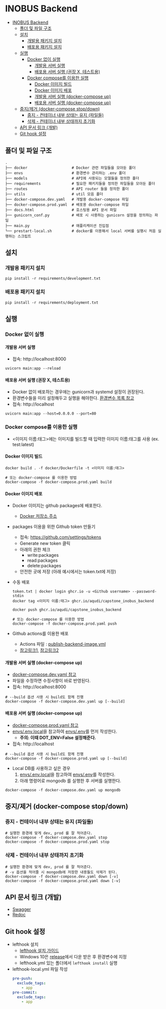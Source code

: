 # INOBUS Backend

- [INOBUS Backend](#inobus-backend)
  - [폴더 및 파일 구조](#폴더-및-파일-구조)
  - [설치](#설치)
    - [개발용 패키지 설치](#개발용-패키지-설치)
    - [배포용 패키지 설치](#배포용-패키지-설치)
  - [실행](#실행)
    - [Docker 없이 실행](#docker-없이-실행)
      - [개발용 서버 실행](#개발용-서버-실행)
      - [배포용 서버 실행 (권장 X, 테스트용)](#배포용-서버-실행-권장-x-테스트용)
    - [Docker compose를 이용한 실행](#docker-compose를-이용한-실행)
      - [Docker 이미지 빌드](#docker-이미지-빌드)
      - [Docker 이미지 배포](#docker-이미지-배포)
      - [개발용 서버 실행 (docker-compose up)](#개발용-서버-실행-docker-compose-up)
      - [배포용 서버 실행 (docker-compose up)](#배포용-서버-실행-docker-compose-up)
  - [중지/제거 (docker-compose stop/down)](#중지제거-docker-compose-stopdown)
    - [중지 - 컨테이너 내부 상태는 유지 (파일들)](#중지---컨테이너-내부-상태는-유지-파일들)
    - [삭제 - 컨테이너 내부 상태까지 초기화](#삭제---컨테이너-내부-상태까지-초기화)
  - [API 문서 링크 (개발)](#api-문서-링크-개발)
  - [Git hook 설정](#git-hook-설정)

## 폴더 및 파일 구조

```
.
├── docker                    # Docker 관련 파일들을 모아둔 폴더
├── envs                      # 환경변수 관리하는 .env 폴더
├── models                    # API에 사용되는 모델들을 정의한 폴더
├── requirements              # 필요한 패키지들을 정의한 파일들을 모아둔 폴더
├── routes                    # API router 들을 정의한 폴더
├── utils                     # util 모음 폴더
├── docker-compose.dev.yaml   # 개발용 docker-compose 파일
├── docker-compose.prod.yaml  # 배포용 docker-compose 파일
├── docs.html                 # 호스팅용 API 문서 파일
├── gunicorn_conf.py          # 배포 시 사용하는 gunicorn 설정을 정의하는 파일
├── main.py                   # 애플리케이션 진입점
└── prestart-local.sh         # docker를 이용해서 local 서버를 실행시 처음 실행하는 스크립트
```

## 설치

### 개발용 패키지 설치

```shell
pip install -r requirements/development.txt
```

### 배포용 패키지 설치

```shell
pip install -r requirements/deployment.txt
```

## 실행

### Docker 없이 실행

#### 개발용 서버 실행

- 접속: http://localhost:8000

```shell
uvicorn main:app --reload
```

#### 배포용 서버 실행 (권장 X, 테스트용)

- Docker 없이 배포하는 경우에는 gunicorn과 systemd 설정이 권장된다.
- 환경변수들을 미리 설정해두고 실행을 해야한다. [환경변수 목록 참고][.env.local]
- 접속: http://localhost

```shell
uvicorn main:app --host=0.0.0.0 --port=80
```

### Docker compose를 이용한 실행

- <이미지 이름:태그>에는 이미지를 빌드할 때 입력한 이미지 이름:태그를 사용 (ex. test:latest)

#### Docker 이미지 빌드

```shell
docker build . -f docker/Dockerfile -t <이미지 이름:태그>

# 또는 docker-compose 를 이용한 방법
docker-compose -f docker-compose.prod.yaml build
```

#### Docker 이미지 배포

- Docker 이미지는 github packages에 배포한다.
  - [Docker 저장소 주소](https://github.com/users/Aqudi/packages/container/package/capstone_inobus_backend)
- packages 이용을 위한 Github token 만들기
  - 접속: https://github.com/settings/tokens
  - Generate new token 클릭
  - 아래의 권한 체크
    - write:packages
    - read:packages
    - delete:packages
  - 안전한 곳에 저장 (아래 예시에서는 token.txt에 저장)
- 수동 배포

  ```shell
  token.txt | docker login ghcr.io -u <Github username> --password-stdin
  docker tag <이미지 이름:태그> ghcr.io/aqudi/capstone_inobus_backend

  docker push ghcr.io/aqudi/capstone_inobus_backend

  # 또는 docker-compose 를 이용한 방법
  docker-compose -f docker-compose.prod.yaml push
  ```

- Github actions를 이용한 배포
  - Actions 파일 : [publish-backend-image.yml](../.github/workflows/publish-backend-image.yml)
  - [참고링크1](https://docs.github.com/en/actions/guides/publishing-docker-images#publishing-images-to-github-packages), [참고링크2](https://docs.github.com/en/packages/guides/migrating-to-github-container-registry-for-docker-images#updating-your-github-actions-workflow)

#### 개발용 서버 실행 (docker-compose up)

- [docker-compose.dev.yaml 참고](./docker-compose.dev.yaml)
- 파일을 수정하면 수정사항이 바로 반영된다.
- 접속: http://localhost:8000

```shell
# --build 옵션 사용 시 build도 함께 진행
docker-compose -f docker-compose.dev.yaml up [--build]
```

#### 배포용 서버 실행 (docker-compose up)

- [docker-compose.prod.yaml 참고](./docker-compose.prod.yaml)
- [envs/.env.local][.env.local]을 참고하여 [envs/.env][.env]를 먼저 작성한다.
  - **주의: 이때 DOT_ENV=False 설정해준다.**
- 접속: http://localhost

```shell
# --build 옵션 사용 시 build도 함께 진행
docker-compose -f docker-compose.prod.yaml up [--build]
```

- Local DB를 사용하고 싶은 경우
  1. [envs/.env.local][.env.local]을 참고하여 [envs/.env][.env]를 작성한다.
  2. 아래 명령어로 mongodb 를 실행한 후 서버를 실행한다.

```shell
docker-compose -f docker-compose.dev.yaml up mongodb
```

## 중지/제거 (docker-compose stop/down)

### 중지 - 컨테이너 내부 상태는 유지 (파일들)

```shell
# 실행한 환경에 맞게 dev, prod 를 잘 적어준다.
docker-compose -f docker-compose.dev.yaml stop
docker-compose -f docker-compose.prod.yaml stop
```

### 삭제 - 컨테이너 내부 상태까지 초기화

```shell
# 실행한 환경에 맞게 dev, prod 를 잘 적어준다.
# -v 옵션을 적어줄 시 mongodb에 저장한 내용들도 삭제가 된다.
docker-compose -f docker-compose.dev.yaml down [-v]
docker-compose -f docker-compose.prod.yaml down [-v]
```

## API 문서 링크 (개발)

- [Swagger](http://localhost:8000/docs)
- [Redoc](http://localhost:8000/redoc)

## Git hook 설정

- lefthook 설치
  - [lefthook 설치 가이드](https://github.com/Arkweid/lefthook/blob/master/docs/full_guide.md)
  - Windows 10은 [release](https://github.com/Arkweid/lefthook/releases)에서 다운 받은 후 환경변수에 지정
  - lefthook.yml 있는 폴더에서 `lefthook install` 실행
- lefthook-local.yml 파일 작성
  ```yml
  pre-push:
    exclude_tags:
      - app
  pre-commit:
    exclude_tags:
      - app
  ```

[.env.local]: envs/.env.local
[.env]: envs/.env.local
